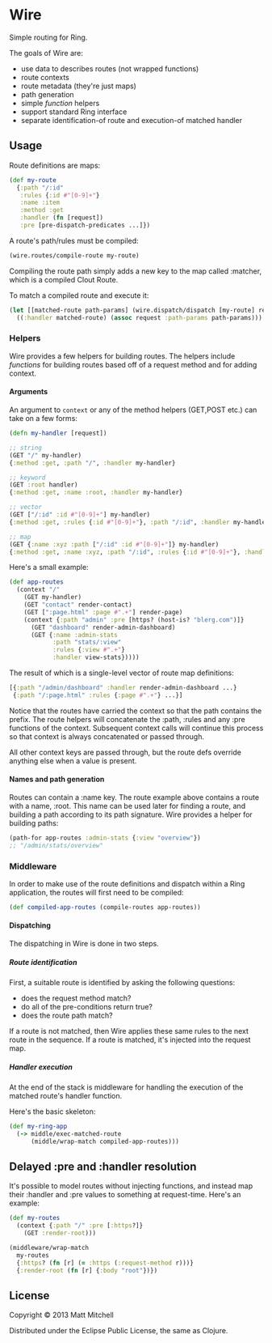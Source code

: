 # Wire

Simple routing for Ring.

The goals of Wire are:

  * use data to describes routes (not wrapped functions)
  * route contexts
  * route metadata (they're just maps)
  * path generation
  * simple *function* helpers
  * support standard Ring interface
  * separate identification-of route and execution-of matched handler

## Usage

Route definitions are maps:

```clojure
(def my-route
  {:path "/:id"
   :rules {:id #"[0-9]+"}
   :name :item
   :method :get
   :handler (fn [request])
   :pre [pre-dispatch-predicates ...]})
```

A route's path/rules must be compiled:

```clojure
(wire.routes/compile-route my-route)
```

Compiling the route path simply adds a new key to the map called :matcher, which is a compiled Clout Route.

To match a compiled route and execute it:

```clojure
(let [[matched-route path-params] (wire.dispatch/dispatch [my-route] request)]
  ((:handler matched-route) (assoc request :path-params path-params)))
```

### Helpers

Wire provides a few helpers for building routes. The helpers include *functions* for building routes based off of a request method and for adding context.

#### Arguments

An argument to `context` or any of the method helpers (GET,POST etc.) can take on a few forms:

```clojure
(defn my-handler [request])

;; string
(GET "/" my-handler)
{:method :get, :path "/", :handler my-handler}

;; keyword
(GET :root handler)
{:method :get, :name :root, :handler my-handler}

;; vector
(GET ["/:id" :id #"[0-9]+"] my-handler)
{:method :get, :rules {:id #"[0-9]+"}, :path "/:id", :handler my-handler}

;; map
(GET {:name :xyz :path ["/:id" :id #"[0-9]+"]} my-handler)
{:method :get, :name :xyz, :path "/:id", :rules {:id #"[0-9]+"}, :handler my-handler}
```

Here's a small example:

```clojure
(def app-routes
  (context "/"
    (GET my-handler)
    (GET "contact" render-contact)
    (GET [":page.html" :page #".+"] render-page)
    (context {:path "admin" :pre [https? (host-is? "blerg.com")]}
      (GET "dashboard" render-admin-dashboard)
      (GET {:name :admin-stats
            :path "stats/:view"
            :rules {:view #".+"}
            :handler view-stats}))))
```

The result of which is a single-level vector of route map definitions:

```clojure
[{:path "/admin/dashboard" :handler render-admin-dashboard ...}
 {:path "/:page.html" :rules {:page #".+"} ...}]
```

Notice that the routes have carried the context so that the path contains the prefix. The route helpers will concatenate the :path, :rules and any :pre functions of the context. Subsequent context calls will continue this process so that context is always concatenated or passed through. 

All other context keys are passed through, but the route defs override anything else when a value is present.

#### Names and path generation
Routes can contain a :name key. The route example above contains a route with a name, :root. This name can be used later for finding a route, and building a path according to its path signature. Wire provides a helper for building paths:

```clojure
(path-for app-routes :admin-stats {:view "overview"})
;; "/admin/stats/overview"
```

### Middleware

In order to make use of the route definitions and dispatch within a Ring application, the routes will first need to be compiled:

```clojure
(def compiled-app-routes (compile-routes app-routes))
```

#### Dispatching

The dispatching in Wire is done in two steps.

##### Route identification

First, a suitable route is identified by asking the following questions:

  * does the request method match?
  * do all of the pre-conditions return true?
  * does the route path match?

If a route is not matched, then Wire applies these same rules to the next route in the sequence. If a route is matched, it's injected into the request map.

##### Handler execution

At the end of the stack is middleware for handling the execution of the matched route's handler function.

Here's the basic skeleton:

```clojure
(def my-ring-app
  (-> middle/exec-matched-route
      (middle/wrap-match compiled-app-routes)))
```

## Delayed :pre and :handler resolution

It's possible to model routes without injecting functions, and instead map their :handler and :pre values to something at request-time. Here's an example:

```clojure
(def my-routes
  (context {:path "/" :pre [:https?]}
    (GET :render-root)))

(middleware/wrap-match
  my-routes
  {:https? (fn [r] (= :https (:request-method r)))}
  {:render-root (fn [r] {:body "root"})})
```

## License

Copyright © 2013 Matt Mitchell

Distributed under the Eclipse Public License, the same as Clojure.
